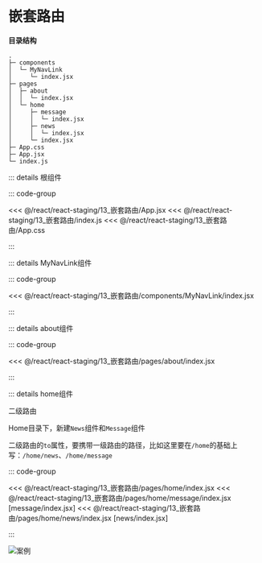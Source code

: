 # 嵌套路由

**目录结构**

```
.
├─ components
│  └─ MyNavLink
│     └─ index.jsx
├─ pages
│  ├─ about
│  │  └─ index.jsx
│  └─ home
│     ├─ message
│     │  └─ index.jsx
│     ├─ news
│     │  └─ index.jsx
│     └─ index.jsx
├─ App.css
├─ App.jsx
└─ index.js
```


::: details 根组件

::: code-group 

<<< @/react/react-staging/13_嵌套路由/App.jsx
<<< @/react/react-staging/13_嵌套路由/index.js
<<< @/react/react-staging/13_嵌套路由/App.css

:::


::: details MyNavLink组件

::: code-group

<<<  @/react/react-staging/13_嵌套路由/components/MyNavLink/index.jsx

:::


::: details about组件

::: code-group

<<<  @/react/react-staging/13_嵌套路由/pages/about/index.jsx

:::


::: details home组件

二级路由

Home目录下，新建`News`组件和`Message`组件

二级路由的`to`属性，要携带一级路由的路径，比如这里要在`/home`的基础上写：`/home/news`、`/home/message`

::: code-group

<<<  @/react/react-staging/13_嵌套路由/pages/home/index.jsx
<<<  @/react/react-staging/13_嵌套路由/pages/home/message/index.jsx [message/index.jsx]
<<<  @/react/react-staging/13_嵌套路由/pages/home/news/index.jsx [news/index.jsx]

:::

![案例](/react/react-staging/1722224164186.gif)